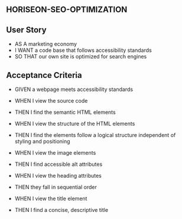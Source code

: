 ## HORISEON-SEO-OPTIMIZATION

## User Story
* AS A marketing economy
* I WANT a code base that follows accessibility standards
* SO THAT our own site is optimized for search engines

## Acceptance Criteria

* GIVEN  a webpage meets accessibility standards

* WHEN I view the source code

* THEN I find the semantic HTML elements

* WHEN I view the structure of the HTML elements

* THEN I find the elements follow a logical structure independent of styling and positioning

* WHEN I view the image elements

* THEN I find accessible alt attributes

* WHEN I view the heading attributes

* THEN they fall in sequential order

* WHEN I view the title element

* THEN I find a concise, descriptive title
